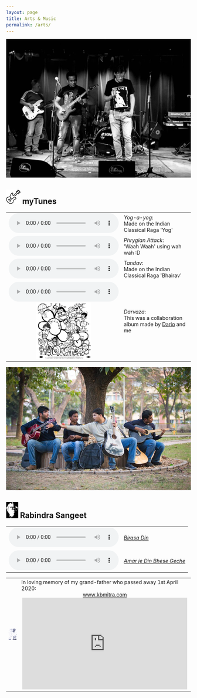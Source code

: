```yaml
---
layout: page
title: Arts & Music
permalink: /arts/
---
```


<center>
<img src="/DP/cover.jpg">
</center>


<!--THIS SECTION IS FOR MY MUSIC----------------------------------------------------------------------->

<h2><img src="/icons/guitar.png"> myTunes </h2>

<table><tr><td>
<audio controls  controlsList="nodownload">
  <source src="/Sounds/Yog-a-Yog.mp3" type="audio/mpeg">
Your browser does not support the audio element.
</audio>
</td>
<td>
<i> Yog-a-yog</i>:<br>
Made on the Indian Classical Raga 'Yog'
</td>
</tr>

<tr><td>
<audio controls  controlsList="nodownload">
  <source src="/Sounds/Phrygian-Attack.mp3" type="audio/mpeg">
Your browser does not support the audio element.
</audio>
</td>
<td> 
<i>Phrygian Attack</i>:<br>
'Waah Waah' using wah wah :D
</td>
</tr>

<tr><td>
<audio controls  controlsList="nodownload">
  <source src="/Sounds/Tandav.mp3" type="audio/mpeg">
Your browser does not support the audio element.
</audio>
</td>
<td> 
<i>Tandav</i>:<br>
Made on the Indian Classical Raga 'Bhairav'
</td>
</tr>


<tr><td>
<audio controls  controlsList="nodownload">
  <source src="/Sounds/Darvaza.flac" type="audio/flac">
Your browser does not support the audio element.
</audio><br>
<center>
<img src="/Sounds/thegarden_2016_cover.jpg" style="width:150px;">
</center>
</td>
<td> 
<i>Darvaza</i>:<br>
This was a collaboration album made by <a href="https://www.facebook.com/dario.b.gombina"> Dario</a> and me
</td>
</tr>
</table>


<img src="/Pictures/singing_together.jpg">


<!--RABINDRA SANGEET---------------------------------------------------------------------->


<h2><img src="/icons/rabindra.png"> Rabindra Sangeet </h2>

<table><tr><td>
<audio controls  controlsList="nodownload">
  <source src="/Sounds/Birasa-Din.mp3" type="audio/mpeg">
Your browser does not support the audio element.
</audio>
</td>
<td>
<a href="https://www.geetabitan.com/lyrics/B/biraso-din-birolo-lyric.html"><i> Birasa Din</i></a>
</td>
</tr>

<tr><td>
<audio controls  controlsList="nodownload">
  <source src="/Sounds/Je-Din-Bheshe.mp3" type="audio/mpeg">
Your browser does not support the audio element.
</audio>
</td>
<td>
<a href="https://www.geetabitan.com/lyrics/A/aamar-je-din-bhese-gechhe-lyric.html"><i> Amar je Din Bhese Geche</i></a>
</td>
</tr>


</table>



<!--KB MITRA WEBSITE---------------------------------------------------------------------->

<table>
<tr><td>
<img src="/icons/kbmitra.jpeg">
</td><td>
In loving memory of my grand-father who passed away 1st April 2020:<br>

<center>
<a href="http://kbmitra.weebly.com">www.kbmitra.com</a> 
<br>
<iframe width="450" height="250" src="https://www.youtube.com/embed/zSrbDKLmx7w" title="YouTube video player" 
frameborder="0" allow="accelerometer; autoplay; clipboard-write; encrypted-media; gyroscope; picture-in-picture" allowfullscreen>A tribute to K.B.Mitra</iframe>
</center>

</td></tr>
</table>